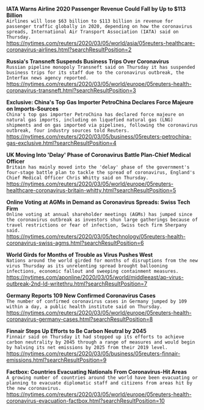 **IATA Warns Airline 2020 Passenger Revenue Could Fall by Up to $113 Billion**\
`Airlines will lose $63 billion to $113 billion in revenue for passenger traffic globally in 2020, depending on how the coronavirus spreads, International Air Transport Association (IATA) said on Thursday.`\
https://nytimes.com/reuters/2020/03/05/world/asia/05reuters-healthcare-coronavirus-airlines.html?searchResultPosition=2

**Russia's Transneft Suspends Business Trips Over Coronavirus**\
`Russian pipeline monopoly Transneft said on Thursday it has suspended business trips for its staff due to the coronavirus outbreak, the Interfax news agency reported.`\
https://nytimes.com/reuters/2020/03/05/world/europe/05reuters-health-coronavirus-transneft.html?searchResultPosition=3

**Exclusive: China's Top Gas Importer PetroChina Declares Force Majeure on Imports-Sources**\
`China's top gas importer PetroChina has declared force majeure on natural gas imports, including on liquefied natural gas (LNG) shipments and on gas imported via pipelines, following the coronavirus outbreak, four industry sources told Reuters.`\
https://nytimes.com/reuters/2020/03/05/business/05reuters-petrochina-gas-exclusive.html?searchResultPosition=4

**UK Moving Into 'Delay' Phase of Coronavirus Battle Plan-Chief Medical Officer**\
`Britain has mainly moved into the 'delay' phase of the government's four-stage battle plan to tackle the spread of coronavirus, England's Chief Medical Officer Chris Whitty said on Thursday.`\
https://nytimes.com/reuters/2020/03/05/world/europe/05reuters-healthcare-coronavirus-britain-whitty.html?searchResultPosition=5

**Online Voting at AGMs in Demand as Coronavirus Spreads: Swiss Tech Firm**\
`Online voting at annual shareholder meetings (AGMs) has jumped since the coronavirus outbreak as investors shun large gatherings because of travel restrictions or fear of infection, Swiss tech firm Sherpany said.`\
https://nytimes.com/reuters/2020/03/05/technology/05reuters-health-coronavirus-swiss-agms.html?searchResultPosition=6

**World Girds for Months of Trouble as Virus Pushes West**\
`Nations around the world girded for months of disruptions from the new virus Thursday as its unrelenting spread brought ballooning infections, economic fallout and sweeping containment measures.`\
https://nytimes.com/aponline/2020/03/05/world/middleeast/ap-virus-outbreak-2nd-ld-writethru.html?searchResultPosition=7

**Germany Reports 109 New Confirmed Coronavirus Cases**\
`The number of confirmed coronavirus cases in Germany jumped by 109 within a day, a public health institute said on Thursday.`\
https://nytimes.com/reuters/2020/03/05/world/europe/05reuters-health-coronavirus-germany-cases.html?searchResultPosition=8

**Finnair Steps Up Efforts to Be Carbon Neutral by 2045**\
`Finnair said on Thursday it had stepped up its efforts to achieve carbon neutrality by 2045 through a range of measures and would begin by halving its net emissions by 2025 from their 2019 level.`\
https://nytimes.com/reuters/2020/03/05/business/05reuters-finnair-emissions.html?searchResultPosition=9

**Factbox: Countries Evacuating Nationals From Coronavirus-Hit Areas**\
`A growing number of countries around the world have been evacuating or planning to evacuate diplomatic staff and citizens from areas hit by the new coronavirus.`\
https://nytimes.com/reuters/2020/03/05/world/europe/05reuters-health-coronavirus-evacuation-factbox.html?searchResultPosition=10

